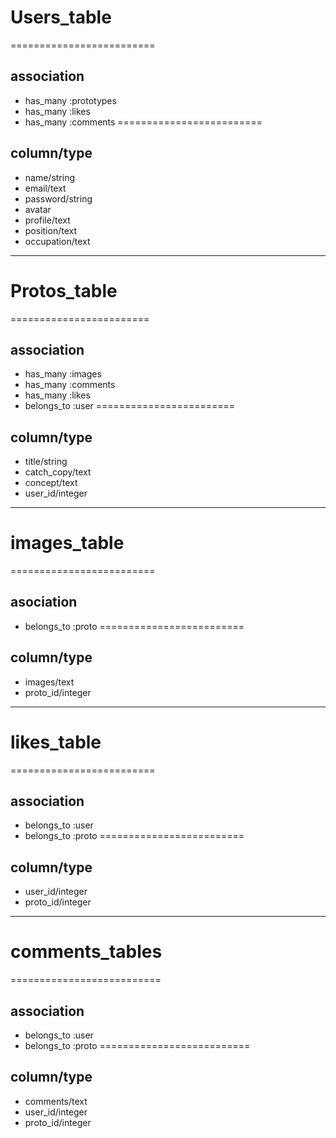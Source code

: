 # Users_table
=========================
## association
* has_many :prototypes
* has_many :likes
* has_many :comments
=========================
## column/type
* name/string
* email/text
* password/string
* avatar
* profile/text
* position/text
* occupation/text

----------------------------------------------

# Protos_table
========================
## association
* has_many :images
* has_many :comments
* has_many :likes
* belongs_to :user
========================
## column/type
* title/string
* catch_copy/text
* concept/text
* user_id/integer

------------------------------------------------

# images_table
=========================
## asociation
* belongs_to :proto
=========================
## column/type
* images/text
* proto_id/integer

-------------------------------------------------

# likes_table
=========================
## association
* belongs_to :user
* belongs_to :proto
=========================
## column/type
* user_id/integer
* proto_id/integer

-------------------------------------------------

# comments_tables
==========================
## association
* belongs_to :user
* belongs_to :proto
==========================
## column/type
* comments/text
* user_id/integer
* proto_id/integer































